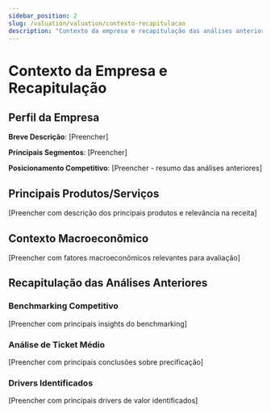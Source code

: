 ```yaml
---
sidebar_position: 2
slug: /valuation/valuation/contexto-recapitulacao
description: "Contexto da empresa e recapitulação das análises anteriores"
---
```


# Contexto da Empresa e Recapitulação

## Perfil da Empresa

**Breve Descrição**: [Preencher]

**Principais Segmentos**: [Preencher]

**Posicionamento Competitivo**: [Preencher - resumo das análises anteriores]

## Principais Produtos/Serviços

[Preencher com descrição dos principais produtos e relevância na receita]

## Contexto Macroeconômico

[Preencher com fatores macroeconômicos relevantes para avaliação]

## Recapitulação das Análises Anteriores

### Benchmarking Competitivo

[Preencher com principais insights do benchmarking]

### Análise de Ticket Médio

[Preencher com principais conclusões sobre precificação]

### Drivers Identificados

[Preencher com principais drivers de valor identificados]
